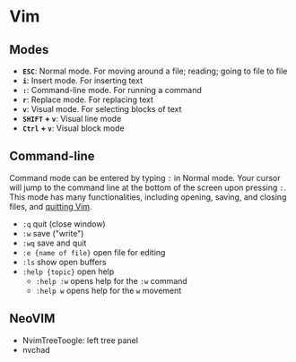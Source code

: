 
# Vim

## Modes
- **`ESC`**: Normal mode. For moving around a file; reading; going to file to file
- **`i`**: Insert mode. For inserting text
- **`:`**: Command-line mode. For running a command
- **`r`**: Replace mode. For replacing text
- **`v`**: Visual mode. For selecting blocks of text
- **`SHIFT` + `v`**: Visual line mode
- **`Ctrl` + `v`**: Visual block mode


## Command-line

Command mode can be entered by typing `:` in Normal mode. Your cursor will jump
to the command line at the bottom of the screen upon pressing `:`. This mode
has many functionalities, including opening, saving, and closing files, and
[quitting Vim](https://twitter.com/iamdevloper/status/435555976687923200).

- `:q` quit (close window)
- `:w` save ("write")
- `:wq` save and quit
- `:e {name of file}` open file for editing
- `:ls` show open buffers
- `:help {topic}` open help
    - `:help :w` opens help for the `:w` command
    - `:help w` opens help for the `w` movement


## NeoVIM

- NvimTreeToogle: left tree panel
- nvchad
